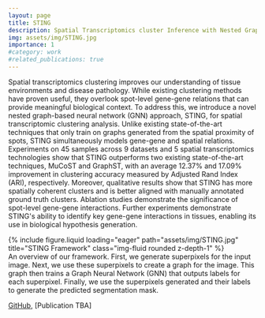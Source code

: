 ```yaml
---
layout: page
title: STING
description: Spatial Transcriptomics cluster Inference with Nested Graph neural networks
img: assets/img/STING.jpg
importance: 1
#category: work
#related_publications: true
---
```


Spatial transcriptomics clustering improves our understanding of tissue environments and disease pathology. While existing clustering methods have proven useful, they overlook spot-level gene-gene relations that can provide meaningful biological context. To address this, we introduce a novel nested graph-based neural network (GNN) approach, STING, for spatial transcriptomic clustering analysis. Unlike existing state-of-the-art techniques that only train on graphs generated from the spatial proximity of spots, STING simultaneously models gene-gene and spatial relations. Experiments on 45 samples across 9 datasets and 5 spatial transcriptomics technologies show that STING outperforms two existing state-of-the-art techniques, MuCoST and GraphST, with an average 12.37% and 17.09% improvement in clustering accuracy measured by Adjusted Rand Index (ARI), respectively. Moreover, qualitative results show that STING has more spatially coherent clusters and is better aligned with manually annotated ground truth clusters. Ablation studies demonstrate the significance of spot-level gene-gene interactions. Further experiments demonstrate STING's ability to identify key gene-gene interactions in tissues, enabling its use in biological hypothesis generation.


<div class="row">
    <div class="col-sm mt-3 mt-md-0">
        {% include figure.liquid loading="eager" path="assets/img/STING.jpg" title="STING Framework" class="img-fluid rounded z-depth-1" %}
    </div>
</div>
<div class="caption">
    An overview of our framework. First, we generate superpixels for the input image.
Next, we use these superpixels to create a graph for the image. This graph then trains a
Graph Neural Network (GNN) that outputs labels for each superpixel. Finally, we use the
superpixels generated and their labels to generate the predicted segmentation mask.
</div>


[GitHub](https://github.com/rsinghlab/STING), [Publication TBA]

